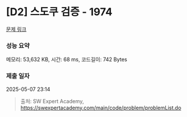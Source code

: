 # [D2] 스도쿠 검증 - 1974 

[문제 링크](https://swexpertacademy.com/main/code/problem/problemDetail.do?contestProbId=AV5Psz16AYEDFAUq) 

### 성능 요약

메모리: 53,632 KB, 시간: 68 ms, 코드길이: 742 Bytes

### 제출 일자

2025-05-07 23:14



> 출처: SW Expert Academy, https://swexpertacademy.com/main/code/problem/problemList.do
